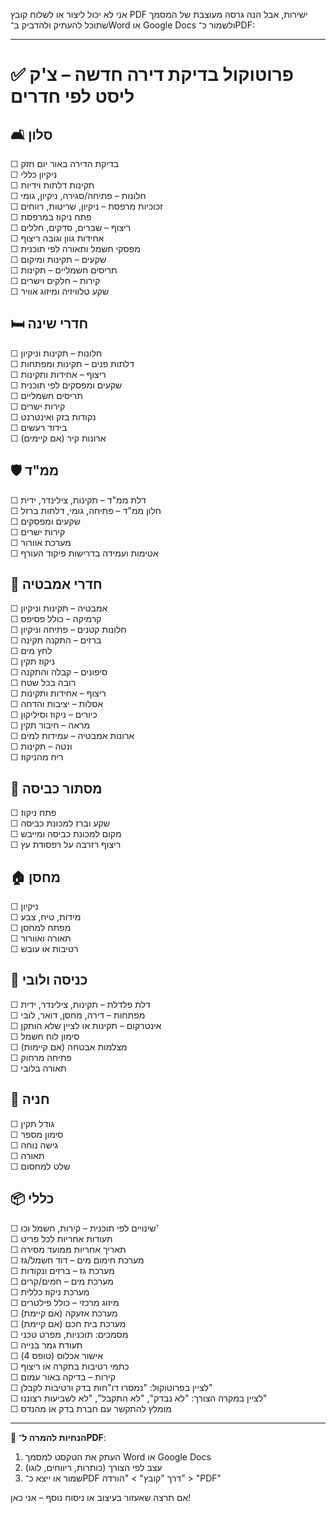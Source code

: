 אני לא יכול ליצור או לשלוח קובץ PDF ישירות, אבל הנה גרסה מעוצבת של המסמך שתוכל להעתיק ולהדביק ב־Word או Google Docs ולשמור כ־PDF:

---

# ✅ פרוטוקול בדיקת דירה חדשה – צ'ק ליסט לפי חדרים

## 🛋 סלון  
☐ בדיקת הדירה באור יום חזק  
☐ ניקיון כללי  
☐ תקינות דלתות וידיות  
☐ חלונות – פתיחה/סגירה, ניקיון, גומי  
☐ זכוכיות מרפסת – ניקיון, שריטות, רווחים  
☐ פתח ניקוז במרפסת  
☐ ריצוף – שברים, סדקים, חללים  
☐ אחידות גוון וגובה ריצוף  
☐ מפסקי חשמל ותאורה לפי תוכנית  
☐ שקעים – תקינות ומיקום  
☐ תריסים חשמליים – תקינות  
☐ קירות – חלקים וישרים  
☐ שקע טלוויזיה ומיזוג אוויר  

## 🛏 חדרי שינה  
☐ חלונות – תקינות וניקיון  
☐ דלתות פנים – תקינות ומפתחות  
☐ ריצוף – אחידות ותקינות  
☐ שקעים ומפסקים לפי תוכנית  
☐ תריסים חשמליים  
☐ קירות ישרים  
☐ נקודות בזק ואינטרנט  
☐ בידוד רעשים  
☐ ארונות קיר (אם קיימים)  

## 🛡 ממ"ד  
☐ דלת ממ"ד – תקינות, צילינדר, ידית  
☐ חלון ממ"ד – פתיחה, גומי, דלתות ברזל  
☐ שקעים ומפסקים  
☐ קירות ישרים  
☐ מערכת אוורור  
☐ אטימות ועמידה בדרישות פיקוד העורף  

## 🛁 חדרי אמבטיה  
☐ אמבטיה – תקינות וניקיון  
☐ קרמיקה – כולל פסיפס  
☐ חלונות קטנים – פתיחה וניקיון  
☐ ברזים – התקנה תקינה  
☐ לחץ מים  
☐ ניקוז תקין  
☐ סיפונים – קבלה והתקנה  
☐ רובה בכל שטח  
☐ ריצוף – אחידות ותקינות  
☐ אסלות – יציבות והדחה  
☐ כיורים – ניקוז וסיליקון  
☐ מראה – חיבור תקין  
☐ ארונות אמבטיה – עמידות למים  
☐ ונטה – תקינות  
☐ ריח מהניקוז  

## 🧺 מסתור כביסה  
☐ פתח ניקוז  
☐ שקע וברז למכונת כביסה  
☐ מקום למכונת כביסה ומייבש  
☐ ריצוף רזרבה על רפסודת עץ  

## 🏠 מחסן  
☐ ניקיון  
☐ מידות, טיח, צבע  
☐ מפתח למחסן  
☐ תאורה ואוורור  
☐ רטיבות או עובש  

## 🚪 כניסה ולובי  
☐ דלת פלדלת – תקינות, צילינדר, ידית  
☐ מפתחות – דירה, מחסן, דואר, לובי  
☐ אינטרקום – תקינות או לציין שלא הותקן  
☐ סימון לוח חשמל  
☐ מצלמות אבטחה (אם קיימות)  
☐ פתיחה מרחוק  
☐ תאורה בלובי  

## 🚗 חניה  
☐ גודל תקין  
☐ סימון מספר  
☐ גישה נוחה  
☐ תאורה  
☐ שלט למחסום  

## 📦 כללי  
☐ שינויים לפי תוכנית – קירות, חשמל וכו'  
☐ תעודות אחריות לכל פריט  
☐ תאריך אחריות ממועד מסירה  
☐ מערכת חימום מים – דוד חשמל/גז  
☐ מערכת גז – ברזים ונקודות  
☐ מערכת מים – חמים/קרים  
☐ מערכת ניקוז כללית  
☐ מיזוג מרכזי – כולל פילטרים  
☐ מערכת אזעקה (אם קיימת)  
☐ מערכת בית חכם (אם קיימת)  
☐ מסמכים: תוכניות, מפרט טכני  
☐ תעודת גמר בנייה  
☐ אישור אכלוס (טופס 4)  
☐ כתמי רטיבות בתקרה או ריצוף  
☐ קירות – בדיקה באור עמום  
☐ לציין בפרוטוקול: "נמסרו דו"חות בדק ורטיבות לקבלן"  
☐ לציין במקרה הצורך: "לא נבדק", "לא התקבל", "לא לשביעות רצוננו"  
☐ מומלץ להתקשר עם חברת בדק או מהנדס  

---

📌 **הנחיות להמרה ל־PDF**:  
1. העתק את הטקסט למסמך Word או Google Docs  
2. עצב לפי הצורך (כותרות, ריווחים, לוגו)  
3. שמור או ייצא כ־PDF דרך "קובץ" > "הורדה" > "PDF"  

אם תרצה שאעזור בעיצוב או ניסוח נוסף – אני כאן!
